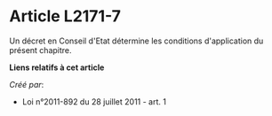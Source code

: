 # Article L2171-7

Un décret en Conseil d'Etat détermine les conditions d'application du présent chapitre.

**Liens relatifs à cet article**

_Créé par_:

  - Loi n°2011-892 du 28 juillet 2011 - art. 1
